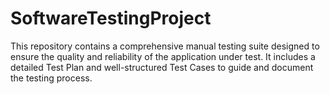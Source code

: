 # SoftwareTestingProject
This repository contains a comprehensive manual testing suite designed to ensure the quality and reliability of the application under test. It includes a detailed Test Plan and well-structured Test Cases to guide and document the testing process.

